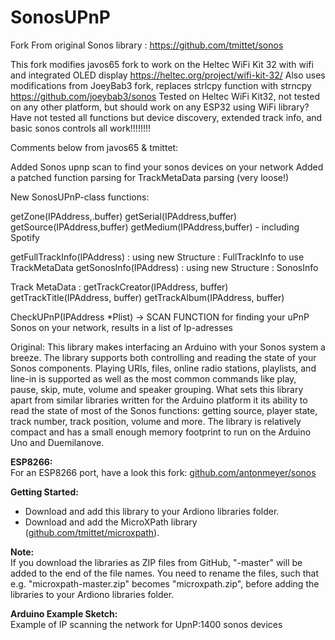 # SonosUPnP


Fork From original Sonos library : https://github.com/tmittet/sonos

This fork modifies javos65 fork to work on the Heltec WiFi Kit 32
with wifi and integrated OLED display
https://heltec.org/project/wifi-kit-32/
Also uses modifications from JoeyBab3 fork, replaces strlcpy function with strncpy
https://github.com/joeybab3/sonos
Tested on Heltec WiFi Kit32, not tested on any other platform, but should  work on
any ESP32 using WiFi library? 
Have not tested all functions but device discovery, extended track info, and basic sonos controls all work!!!!!!!!

Comments below from javos65 & tmittet:

Added Sonos upnp scan to find your sonos devices on your network
Added a patched function parsing for TrackMetaData parsing (very loose!)

New SonosUPnP-class functions:

getZone(IPAddress,.buffer)
getSerial(IPAddress,buffer)
getSource(IPAddress,buffer)
getMedium(IPAddress,buffer) - including Spotify


getFullTrackInfo(IPAddress) : using new Structure : FullTrackInfo to use TrackMetaData
getSonosInfo(IPAddress) : using new Structure : SonosInfo


Track MetaData :
getTrackCreator(IPAddress, buffer)
getTrackTitle(IPAddress, buffer)
getTrackAlbum(IPAddress, buffer)

CheckUPnP(IPAddress *Plist) -> SCAN FUNCTION for finding your uPnP Sonos on your network, results in a list of Ip-adresses

Original:
This library makes interfacing an Arduino with your Sonos system a breeze. The
library supports both controlling and reading the state of your Sonos components.
Playing URIs, files, online radio stations, playlists, and line-in is supported
as well as the most common commands like play, pause, skip, mute, volume and
speaker grouping. What sets this library apart from similar libraries written
for the Arduino platform it its ability to read the state of most of the Sonos
functions: getting source, player state, track number, track position, volume
and more. The library is relatively compact and has a small enough memory
footprint to run on the Arduino Uno and Duemilanove.


**ESP8266:**  
For an ESP8266 port, have a look this fork:
[github.com/antonmeyer/sonos](https://github.com/antonmeyer/sonos)

**Getting Started:**
- Download and add this library to your Ardiono libraries folder.
- Download and add the MicroXPath library
([github.com/tmittet/microxpath](https://github.com/tmittet/microxpath)).

**Note:**  
If you download the libraries as ZIP files from GitHub, "-master" will be added
to the end of the file names. You need to rename the files, such that e.g.
"microxpath-master.zip" becomes "microxpath.zip", before adding the libraries
to your Ardiono libraries folder.

**Arduino Example Sketch:**  
Example of IP scanning the network for UpnP:1400 sonos devices
